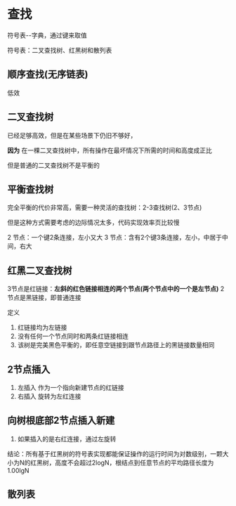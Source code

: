 # 查找

符号表--字典，通过键来取值

符号表：二叉查找树、红黑树和散列表

## 顺序查找(无序链表)

低效

## 二叉查找树

已经足够高效，但是在某些场景下仍旧不够好，

**因为** 在一棵二叉查找树中，所有操作在最坏情况下所需的时间和高度成正比

但是普通的二叉查找树不是平衡的

## 平衡查找树

完全平衡的代价非常高，需要一种灵活的查找树：2-3查找树(2、3节点)

但是这种方式需要考虑的边际情况太多，代码实现效率页比较慢

2 节点：一个键2条连接，左小又大
3 节点：含有2个键3条连接，左小，中居于中间，右大

## 红黑二叉查找树

3节点是红链接：**左斜的红色链接相连的两个节点(两个节点中的一个是左节点)**
2节点是黑链接，即普通连接

定义
1. 红链接均为左链接
2. 没有任何一个节点同时和两条红链接相连
3. 该树是完美黑色平衡的，即任意空链接到跟节点路径上的黑链接数量相同

## 2节点插入

1. 左插入 作为一个指向新建节点的红链接
2. 右插入 旋转为左红连接

## 向树根底部2节点插入新建

1. 如果插入的是右红连接，通过左旋转

结论：所有基于红黑树的符号表实现都能保证操作的运行时间为对数级别，一颗大小为N的红黑树，高度不会超过2logN，根结点到任意节点的平均路径长度为1.00lgN

## 散列表

